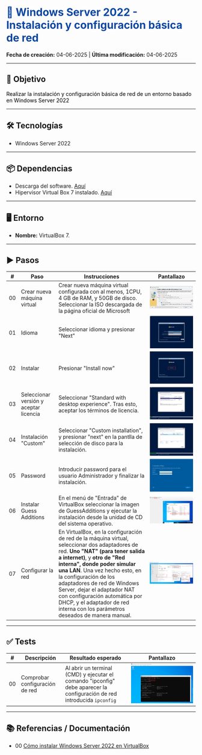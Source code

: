 <h1 style="color:#0d47a1;">📘 Windows Server 2022 - Instalación y configuración básica de red</h1>

<p><strong>Fecha de creación:</strong> 04-06-2025 | <strong>Última modificación:</strong> 04-06-2025</p>

---

## 🎯 Objetivo

<p style="color:#000000;">
  Realizar la instalación y configuración básica de red de un entorno basado en Windows Server 2022
</p>

---

## 🛠️ Tecnologías

- Windows Server 2022

---

## 📦 Dependencias

- Descarga del software. [Aquí](https://www.microsoft.com/es-es/evalcenter/download-windows-server-2022)
- Hipervisor Virtual Box 7 instalado. [Aquí](https://www.virtualbox.org/wiki/Downloads)

---

## 🖥️ Entorno

- <strong>Nombre:</strong> VirtualBox 7. 

---

## ▶️ Pasos

| #  | Paso       | Instrucciones       | Pantallazo    |
|----|------------|---------------------|---------------|
| 00 | Crear nueva máquina virtual   | Crear nueva máquina virtual configurada con al menos, 1CPU, 4 GB de RAM, y 50GB de disco. Seleccionar la ISO descargada de la página oficial de Microsoft  | ![img](./assets/00/00_instalacion_windows_server_2022.png)   |
| 01 | Idioma   | Seleccionar idioma y presionar "Next"  | ![img](./assets/00/01_instalacion_windows_server_2022.png)   |
| 02 | Instalar   | Presionar "Install now"  | ![img](./assets/00/02_instalacion_windows_server_2022.png)   |
| 03 | Seleccionar versión y aceptar licencia   | Seleccionar "Standard with desktop experience". Tras esto, aceptar los términos de licencia.  | ![img](./assets/00/03_instalacion_windows_server_2022.png)   |
| 04 | Instalación "Custom"    | Seleccionar "Custom installation", y presionar "next" en la pantlla de selección de disco para la instalación.  | ![img](./assets/00/04_instalacion_windows_server_2022.png)   |
| 05 | Password    | Introducir password para el usuario Administrador y finalizar la instalación.  | ![img](./assets/00/05_instalacion_windows_server_2022.png)   |
| 06 | Instalar Guess Additions    | En el menú de "Entrada" de VirtualBox seleccionar la imagen de GuessAdditions y ejecutar la instalación desde la unidad de CD del sistema operativo.  | ![img](./assets/00/06_instalacion_windows_server_2022.png)   |
| 07 | Configurar la red    | En VirtualBox, en la configuración de red de la máquina virtual, seleccionar dos adaptadores de red. **Uno "NAT" (para tener salida a internet)**, y **otro de "Red interna", donde poder simular una LAN**. Una vez hecho esto, en la configuración de los adaptadores de red de Windows Server, dejar el adaptador NAT con configuración automática por DHCP, y el adaptador de red interna con los parámetros deseados de manera manual. | ![img](./assets/00/07_instalacion_windows_server_2022.png)   |

---

## ✅ Tests

| #  | Descripción       | Resultado esperado       | Pantallazo    |
|----|-------------------|--------------------------|---------------|
| 00 | Comprobar configuración de red   | Al abrir un terminal (CMD) y ejecutar el comando "ipconfig" debe aparecer la configuración de red introducida  `ipconfig ` | ![img](./assets/00/00_tests_instalacion_windows_server_2022.png)   |

---

## 📚 Referencias / Documentación

- 00 [Cómo instalar Windows Server 2022 en VirtualBox](https://www.youtube.com/watch?v=Wy1R-vxkqEc)




